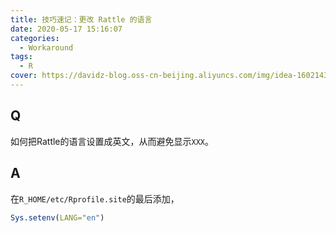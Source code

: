 ```yaml
---
title: 技巧速记：更改 Rattle 的语言
date: 2020-05-17 15:16:07
categories:
  - Workaround
tags:
  - R
cover: https://davidz-blog.oss-cn-beijing.aliyuncs.com/img/idea-1602143497.jpg
---
```


## Q

如何把Rattle的语言设置成英文，从而避免显示`XXX`。

## A

在`R_HOME/etc/Rprofile.site`的最后添加，

```R
Sys.setenv(LANG="en")
